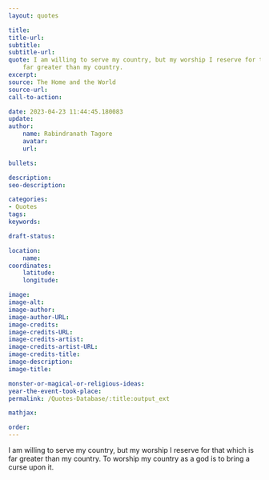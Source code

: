 ```yaml
---
layout: quotes

title:
title-url:
subtitle:
subtitle-url:
quote: I am willing to serve my country, but my worship I reserve for that which is
    far greater than my country.
excerpt:
source: The Home and the World
source-url:
call-to-action:

date: 2023-04-23 11:44:45.180083
update:
author:
    name: Rabindranath Tagore
    avatar:
    url:

bullets:

description:
seo-description:

categories:
- Quotes
tags:
keywords:

draft-status:

location:
    name:
coordinates:
    latitude:
    longitude:

image:
image-alt:
image-author:
image-author-URL:
image-credits:
image-credits-URL:
image-credits-artist:
image-credits-artist-URL:
image-credits-title:
image-description:
image-title:

monster-or-magical-or-religious-ideas:
year-the-event-took-place:
permalink: /Quotes-Database/:title:output_ext

mathjax:

order:
---
```

I am willing to serve my country, but my worship I reserve for that which is far greater than my country. To worship my country as a god is to bring a curse upon it.